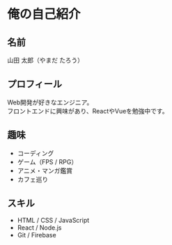 <!DOCTYPE html>
<html lang="ja">
<head>
  <meta charset="UTF-8">
  <title>俺の自己紹介</title>
</head>
<body>

  <h1>俺の自己紹介</h1>

  <h2>名前</h2>
  <p>山田 太郎（やまだ たろう）</p>

  <h2>プロフィール</h2>
  <p>
    Web開発が好きなエンジニア。<br>
    フロントエンドに興味があり、ReactやVueを勉強中です。
  </p>

  <h2>趣味</h2>
  <ul>
    <li>コーディング</li>
    <li>ゲーム（FPS / RPG）</li>
    <li>アニメ・マンガ鑑賞</li>
    <li>カフェ巡り</li>
  </ul>

  <h2>スキル</h2>
  <ul>
    <li>HTML / CSS / JavaScript</li>
    <li>React / Node.js</li>
    <li>Git / Firebase</li>
  </ul>

</body>
</html>

